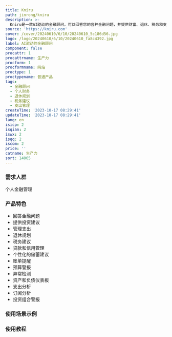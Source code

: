 ```yaml
---
title: Kniru
path: jinrong/kniru
description: >-
  Kniru是一款AI驱动的金融顾问，可以回答您的各种金融问题，并提供财富、退休、税务和支出方面的建议。Kniru为您提供洞察力和可见性，帮助您做出更好的决策。Kniru提供全球账户覆盖，包括银行、投资和房地产等资产与负债情况的仪表板，以及支出分析、账单提醒、预算警报等功能。
source: 'https://kniru.com'
cover: /cover/20240610/6/10/20240610_5c186d56.jpg
logo: /logo/20240610/6/10/20240610_fa8c4392.jpg
label: AI驱动的金融顾问
component: false
procattr: 1
procattrname: 生产力
procform: 1
procformname: 网站
proctype: 1
proctypename: 普通产品
tags:
  - 金融顾问
  - 个人财务
  - 退休规划
  - 税务建议
  - 支出管理
createTime: '2023-10-17 08:29:41'
updateTime: '2023-10-17 08:29:41'
lang: en
isicp: 2
isqian: 2
iswx: 2
isqq: 2
iscom: 2
price: ''
catname: 生产力
sort: 14065
---
```




### 需求人群
个人金融管理

### 产品特色
* 回答金融问题
* 提供投资建议
* 管理支出
* 退休规划
* 税务建议
* 贷款和信用管理
* 个性化的储蓄建议
* 账单提醒
* 预算警报
* 异常检测
* 资产和负债仪表板
* 支出分析
* 订阅分析
* 投资组合警报

### 使用场景示例


### 使用教程


  
